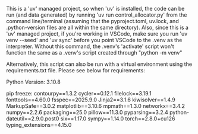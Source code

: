 This is a 'uv' managed project, so when 'uv' is installed, the code can be run (and data generated) by running 'uv run control_allocator.py' from the command line/terminal (assuming that the pyproject.toml, uv.lock, and .python-version files are all within the same directory). Also, since this is a 'uv' managed project, if you're working in VSCode, make sure you run 'uv venv --seed' and 'uv sync' before you point VSCode to the .venv as the interpreter. Without this command, the .venv's 'activate' script won't function the same as a .venv's script created through "python -m venv"

Alternatively, this script can also be run with a virtual environment using the requirements.txt file. Please see below for requirements:

Python Version: 3.10.8

pip freeze:
contourpy==1.3.2
cycler==0.12.1
filelock==3.19.1
fonttools==4.60.0
fsspec==2025.9.0
Jinja2==3.1.6
kiwisolver==1.4.9
MarkupSafe==3.0.2
matplotlib==3.10.6
mpmath==1.3.0
networkx==3.4.2
numpy==2.2.6
packaging==25.0
pillow==11.3.0
pyparsing==3.2.4
python-dateutil==2.9.0.post0
six==1.17.0
sympy==1.14.0
torch==2.8.0+cu126
typing_extensions==4.15.0